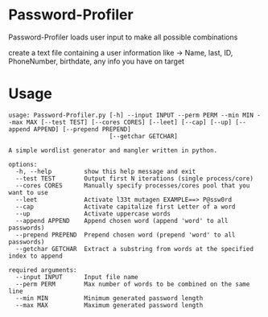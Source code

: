 # Password-Profiler 

Password-Profiler loads user input to make all possible combinations

create a text file containing a user information like -> Name, last, ID, PhoneNumber, birthdate, any info you have on target


# Usage 

```
usage: Password-Profiler.py [-h] --input INPUT --perm PERM --min MIN --max MAX [--test TEST] [--cores CORES] [--leet] [--cap] [--up] [--append APPEND] [--prepend PREPEND]
                            [--getchar GETCHAR]

A simple wordlist generator and mangler written in python.

options:
  -h, --help         show this help message and exit
  --test TEST        Output first N iterations (single process/core)
  --cores CORES      Manually specify processes/cores pool that you want to use
  --leet             Activate l33t mutagen EXAMPLE==> P@ssw0rd
  --cap              Activate capitalize first Letter of a word
  --up               Activate uppercase words
  --append APPEND    Append chosen word (append 'word' to all passwords)
  --prepend PREPEND  Prepend chosen word (prepend 'word' to all passwords)
  --getchar GETCHAR  Extract a substring from words at the specified index to append

required arguments:
  --input INPUT      Input file name
  --perm PERM        Max number of words to be combined on the same line
  --min MIN          Minimum generated password length
  --max MAX          Maximum generated password length

```
